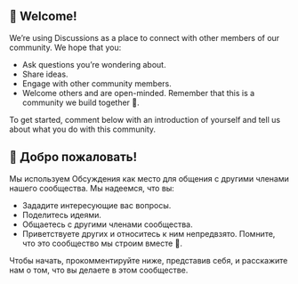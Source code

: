 <!--
    ✏️ Optional: Customize the content below to let your community know what you intend to use Discussions for.
-->
## 👋 Welcome!
  We’re using Discussions as a place to connect with other members of our community. We hope that you:
  * Ask questions you’re wondering about.
  * Share ideas.
  * Engage with other community members.
  * Welcome others and are open-minded. Remember that this is a community we
  build together 💪.

  To get started, comment below with an introduction of yourself and tell us about what you do with this community.
<!--
  For the maintainers, here are some tips 💡 for getting started with Discussions. We'll leave these in Markdown comments for now, but feel free to take out the comments for all maintainers to see.

  📢 **Announce to your community** that Discussions is available! Go ahead and send that tweet, post, or link it from the website to drive traffic here.

  🔗 If you use issue templates, **link any relevant issue templates** such as questions and community conversations to Discussions. Declutter your issues by driving community content to where they belong in Discussions. If you need help, here's a [link to the documentation](https://docs.github.com/en/github/building-a-strong-community/configuring-issue-templates-for-your-repository#configuring-the-template-chooser).

  ➡️ You can **convert issues to discussions** either individually or bulk by labels. Looking at you, issues labeled “question” or “discussion”.
-->
<!--
    ✏️ Необязательно: Настройте содержание ниже, чтобы ваше сообщество знало, для чего вы собираетесь использовать "Обсуждения".
-->
## 👋 Добро пожаловать!
  Мы используем Обсуждения как место для общения с другими членами нашего сообщества. Мы надеемся, что вы:
  * Зададите интересующие вас вопросы.
  * Поделитесь идеями.
  * Общаетесь с другими членами сообщества.
  * Приветствуете других и относитесь к ним непредвзято. Помните, что это сообщество мы
  строим вместе 💪.

  Чтобы начать, прокомментируйте ниже, представив себя, и расскажите нам о том, что вы делаете в этом сообществе.
<!--
  Для сопровождающих, вот несколько советов 💡 для начала работы с Обсуждениями. Пока мы оставим их в комментариях в формате Markdown, но не стесняйтесь убрать комментарии, чтобы все мейнтейнеры могли их увидеть.

  📢 **Оповестите ваше сообщество** о том, что Discussions доступны! Отправьте твит, сообщение или ссылку с сайта, чтобы привлечь сюда трафик.

  🔗 Если вы используете шаблоны вопросов, **свяжите все соответствующие шаблоны вопросов**, такие как вопросы и беседы сообщества, с "Обсуждениями". Разгрузите свои вопросы, перенеся содержимое сообществ туда, где им самое место - в "Обсуждения". Если вам нужна помощь, вот [ссылка на документацию](https://docs.github.com/en/github/building-a-strong-community/configuring-issue-templates-for-your-repository#configuring-the-template-chooser).

  ➡️ Вы можете **конвертировать вопросы в обсуждения** как по отдельности, так и по меткам. Например, вопросы с меткой "вопрос" или "обсуждение".
-->

